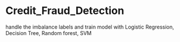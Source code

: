# Credit_Fraud_Detection
handle the imbalance labels and train model with Logistic Regression, Decision Tree, Random forest, SVM
